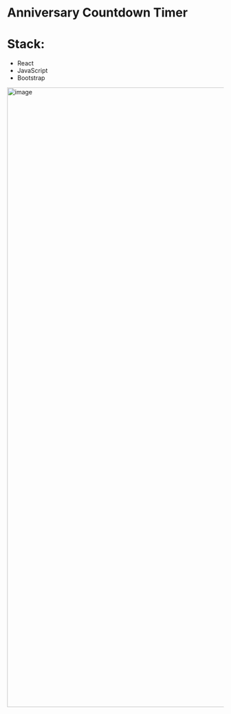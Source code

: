 # Anniversary Countdown Timer

# Stack:

- React
- JavaScript
- Bootstrap

<img width="1440" alt="image" src="https://user-images.githubusercontent.com/70578108/138576886-20dd7bd7-4da1-4dfe-a1bd-22d125444956.png">

